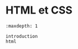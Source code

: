 <!-- Copyright 2024 Caroline Blank <caro@c-space.org> -->
<!-- SPDX-License-Identifier: CC-BY-NC-SA-4.0 -->

# HTML et CSS

```{toctree}
:maxdepth: 1

introduction
html
```

